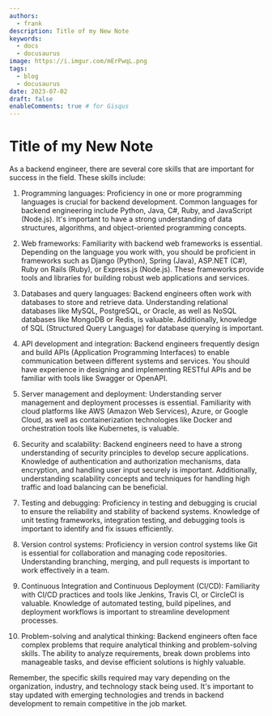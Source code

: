 ```yaml
---
authors:
  - frank
description: Title of my New Note
keywords:
  - docs
  - docusaurus
image: https://i.imgur.com/mErPwqL.png
tags:
  - blog
  - docusaurus
date: 2023-07-02
draft: false
enableComments: true # for Gisqus
---
```


# Title of my New Note

As a backend engineer, there are several core skills that are important for success in the field. These skills include:

1. Programming languages: Proficiency in one or more programming languages is crucial for backend development. Common languages for backend engineering include Python, Java, C#, Ruby, and JavaScript (Node.js). It's important to have a strong understanding of data structures, algorithms, and object-oriented programming concepts.

2. Web frameworks: Familiarity with backend web frameworks is essential. Depending on the language you work with, you should be proficient in frameworks such as Django (Python), Spring (Java), ASP.NET (C#), Ruby on Rails (Ruby), or Express.js (Node.js). These frameworks provide tools and libraries for building robust web applications and services.

3. Databases and query languages: Backend engineers often work with databases to store and retrieve data. Understanding relational databases like MySQL, PostgreSQL, or Oracle, as well as NoSQL databases like MongoDB or Redis, is valuable. Additionally, knowledge of SQL (Structured Query Language) for database querying is important.

4. API development and integration: Backend engineers frequently design and build APIs (Application Programming Interfaces) to enable communication between different systems and services. You should have experience in designing and implementing RESTful APIs and be familiar with tools like Swagger or OpenAPI.

5. Server management and deployment: Understanding server management and deployment processes is essential. Familiarity with cloud platforms like AWS (Amazon Web Services), Azure, or Google Cloud, as well as containerization technologies like Docker and orchestration tools like Kubernetes, is valuable.

6. Security and scalability: Backend engineers need to have a strong understanding of security principles to develop secure applications. Knowledge of authentication and authorization mechanisms, data encryption, and handling user input securely is important. Additionally, understanding scalability concepts and techniques for handling high traffic and load balancing can be beneficial.

7. Testing and debugging: Proficiency in testing and debugging is crucial to ensure the reliability and stability of backend systems. Knowledge of unit testing frameworks, integration testing, and debugging tools is important to identify and fix issues efficiently.

8. Version control systems: Proficiency in version control systems like Git is essential for collaboration and managing code repositories. Understanding branching, merging, and pull requests is important to work effectively in a team.

9. Continuous Integration and Continuous Deployment (CI/CD): Familiarity with CI/CD practices and tools like Jenkins, Travis CI, or CircleCI is valuable. Knowledge of automated testing, build pipelines, and deployment workflows is important to streamline development processes.

10. Problem-solving and analytical thinking: Backend engineers often face complex problems that require analytical thinking and problem-solving skills. The ability to analyze requirements, break down problems into manageable tasks, and devise efficient solutions is highly valuable.

Remember, the specific skills required may vary depending on the organization, industry, and technology stack being used. It's important to stay updated with emerging technologies and trends in backend development to remain competitive in the job market.
